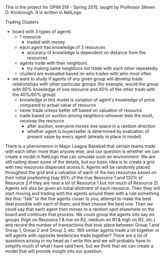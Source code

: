This is the project for OPIM 319 - Spring 2015, taught by Professor Steven O. Kimbrough. It is written in NetLogo.

Trading Clusters

- board with 3 types of agents
	- 1 resource
		- traded with money
	- each agent has knowledge of 2 resources
		- accuracy of knowledge is dependent on distance from the resources
	- agents trade with their neighbors
		- try making same neighbors not trade with each other repeatedly
	- clusters are evaluated based on who trades with who most often
- we want to study if agents of any given group will develop trade relationships with other particular groups (for example, would the group with 60% knowledge of one resource and 40% of the other trade with the 40%/60% group)
	- knowledge in this model is variation of agent's knowledge of price compared to actual value of resource
	- never trade unless better off based on valuation of resource
	- trade based on auction among neighbors–whoever bids the most, receives the resource
		- after auction, everyone moves one space in a random direction
		- whether agent is buyer/seller is determined by evaluation of present value by every agent (already in place in model)
        

There is a phenomenon in Major League Baseball that certain teams trade with each other more than anyone else, and our question is whether we can create a model in NetLogo that can simulate such an environment. We are still nailing down some of the details, but our basic idea is to create a grid with two resources dispersed across it. Agents will be randomly placed throughout the grid and a valuation of each of the two resources based on their initial positioning (say 85% of the true Resource 1 and 130% of Resource 2 if they are near a lot of Resource 1 but not much of Resource 2). Agents will also be given an initial allotment of each resource. Then they will start moving and trading with the agents around them with a rule something like this: “talk” to the five agents closer to you, attempt to make the best deal possible with each of them, and then choose the best one. Then we could say that each agent then moves to a random spot elsewhere on the board and continues that process. We could group the agents into say six groups (high on Resource 1 & low on R2, medium on R1 & high on R2, etc.) and record the number of transactions that took place between Group 1 and Group 1, Group 2 and Group 3, etc. Will similar agents trade a lot together or will agents with opposite tendencies trade together? There are a lot of questions arising in my head as I write this and we will probably have to simplify much of what I have said here, but we think that we can create a model that will provide insight into our question.